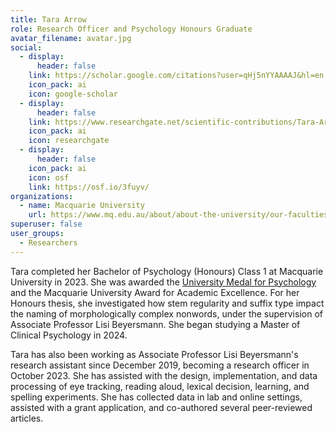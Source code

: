 ```yaml
---
title: Tara Arrow
role: Research Officer and Psychology Honours Graduate
avatar_filename: avatar.jpg
social:
  - display:
      header: false
    link: https://scholar.google.com/citations?user=qHj5nYYAAAAJ&hl=en
    icon_pack: ai
    icon: google-scholar
  - display:
      header: false
    link: https://www.researchgate.net/scientific-contributions/Tara-Arrow-2218418098
    icon_pack: ai
    icon: researchgate
  - display:
      header: false
    icon_pack: ai
    icon: osf
    link: https://osf.io/3fuyv/
organizations:
  - name: Macquarie University
    url: https://www.mq.edu.au/about/about-the-university/our-faculties/medicine-and-health-sciences/departments-and-centres/school-of-psychological-sciences
superuser: false
user_groups:
  - Researchers
---
```

Tara completed her Bachelor of Psychology (Honours) Class 1 at Macquarie University in 2023. She was awarded the <a href="(https://beyersmannlab.cogscience.org/lab-work/university-medal-for-psychology-2024/)" target="_blank">University Medal for Psychology</a> and the Macquarie University Award for Academic Excellence. For her Honours thesis, she investigated how stem regularity and suffix type impact the naming of morphologically complex nonwords, under the supervision of Associate Professor Lisi Beyersmann. She began studying a Master of Clinical Psychology in 2024.

Tara has also been working as Associate Professor Lisi Beyersmann's research assistant since December 2019, becoming a research officer in October 2023. She has assisted with the design, implementation, and data processing of eye tracking, reading aloud, lexical decision, learning, and spelling experiments. She has collected data in lab and online settings, assisted with a grant application, and co-authored several peer-reviewed articles.
